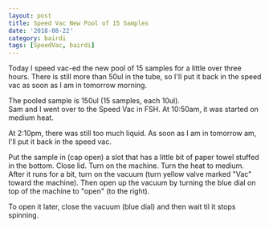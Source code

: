 ```yaml
---
layout: post
title: Speed Vac New Pool of 15 Samples
date: '2018-08-22'
category: bairdi
tags: [SpeedVac, bairdi]
---
```

Today I speed vac-ed the new pool of 15 samples for a little over three hours. There is still more than 50ul in the tube, so I'll put it back in the speed vac as soon as I am in tomorrow morning. 

The pooled sample is 150ul (15 samples, each 10ul).      
Sam and I went over to the Speed Vac in FSH. At 10:50am, it was started on medium heat. 

At 2:10pm, there was still too much liquid. As soon as I am in tomorrow am, I'll put it back in the speed vac.

Put the sample in (cap open) a slot that has a little bit of paper towel stuffed in the bottom. Close lid. Turn on the machine. Turn the heat to medium. After it runs for a bit, turn on the vacuum (turn yellow valve marked "Vac" toward the machine). Then open up the vacuum by turning the blue dial on top of the machine to "open" (to the right). 

To open it later, close the vacuum (blue dial) and then wait til it stops spinning.
